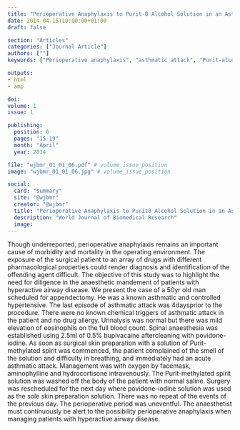 ```yaml
---
title: "Perioperative Anaphylaxis to Purit-8 Alcohol Solution in an Asthmatic"
date: 2014-04-15T10:00:00+01:00
draft: false

section: "Articles"
categories: ["Journal Article"]
authors: [""]
keywords: ["Perioperative anaphylaxis", "asthmatic attack", "Purit-alcohol solution", "povidone-iodine"]

outputs: 
- html
- amp

doi:
volume: 1
issue: 1

publishing:
  position: 6
  pages: "15-19"
  month: "April"
  year: 2014

file: "wjbmr_01_01_06.pdf" # volume_issue_position
image: "wjbmr_01_01_06.jpg" # volume_issue_position

social:
  card: "summary"
  site: "@wjbmr"
  creator: "@wjbmr"
  title: "Perioperative Anaphylaxis to Purit8 Alcohol Solution in an Asthmatic"
  description: "World Journal of Biomedical Research"
  image:
---
```

Though underreported, perioperative anaphylaxis remains an important cause of morbidity and mortality in the operating environment. The exposure of the surgical patient to an array of drugs with different pharmacological properties could render diagnosis and identification of the offending agent difficult. The objective of this study was to highlight the need for diligence in the anaesthetic mandement of patients with hyperactive airway disease. We present the case of a 50yr old man scheduled for appendectomy. He was a known asthmatic and controlled hypertensive. The last episode of asthmatic attack was 4daysprior to the procedure. There were no known chemical triggers of asthmatic attack in the patient and no drug allergy. Urinalysis was normal but there was mild elevation of eosinophils on the full blood count. Spinal anaesthesia was established using 2.5ml of 0.5% bupivacaine aftercleaning with povidone-iodine. As soon as surgical skin preparation with a solution of Purit-methylated spirit was commenced, the patient complained of the smell of the solution and difficulty in breathing, and immediately had an acute asthmatic attack. Management was with oxygen by facemask, aminophylline and hydrocortisone intravenously. The Purit-methylated spirit solution was washed off the body of the patient with normal saline. Surgery was rescheduled for the next day where povidone-iodine solution was used as the sole skin preparation solution. There was no repeat of the events of the previous day. The perioperative period was uneventful. The anaesthetist must continuously be alert to the possibility perioperative anaphylaxis when managing patients with hyperactive airway disease.
